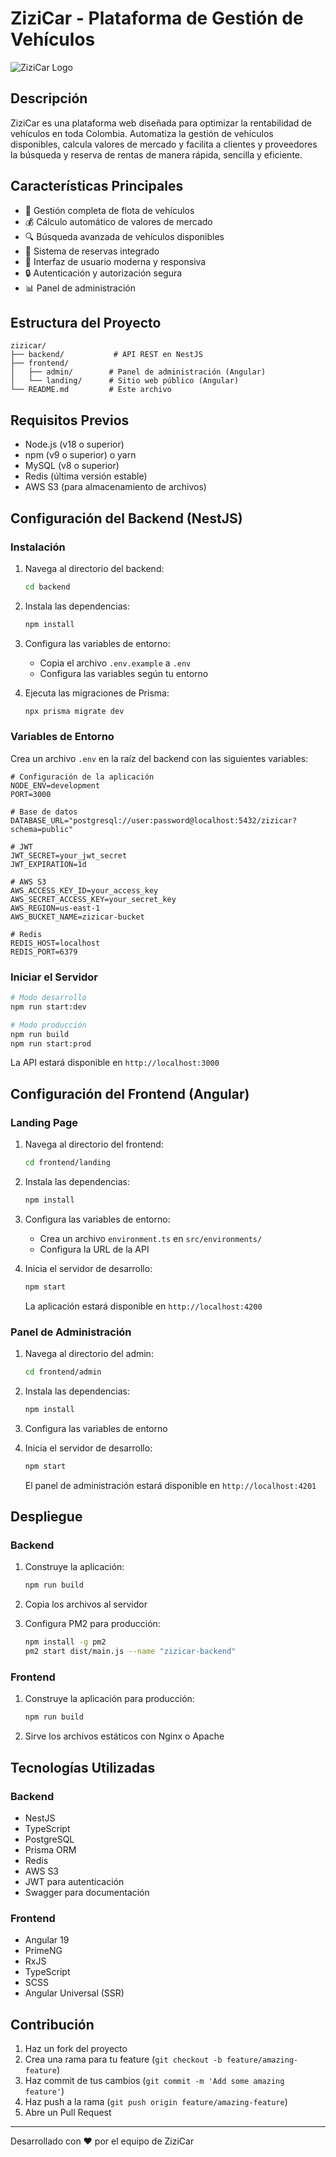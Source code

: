 # ZiziCar - Plataforma de Gestión de Vehículos

![ZiziCar Logo](https://imagenes-publicas-zzcr-s3.s3.us-east-1.amazonaws.com/logos/logo-zizicar.webp) 

## Descripción

ZiziCar es una plataforma web diseñada para optimizar la rentabilidad de vehículos en toda Colombia. Automatiza la gestión de vehículos disponibles, calcula valores de mercado y facilita a clientes y proveedores la búsqueda y reserva de rentas de manera rápida, sencilla y eficiente.

## Características Principales

- 🚗 Gestión completa de flota de vehículos
- 💰 Cálculo automático de valores de mercado
- 🔍 Búsqueda avanzada de vehículos disponibles
- 📅 Sistema de reservas integrado
- 📱 Interfaz de usuario moderna y responsiva
- 🔒 Autenticación y autorización segura
- 📊 Panel de administración

## Estructura del Proyecto

```
zizicar/
├── backend/           # API REST en NestJS
├── frontend/         
│   ├── admin/        # Panel de administración (Angular)
│   └── landing/      # Sitio web público (Angular)
└── README.md         # Este archivo
```

## Requisitos Previos

- Node.js (v18 o superior)
- npm (v9 o superior) o yarn
- MySQL (v8 o superior)
- Redis (última versión estable)
- AWS S3 (para almacenamiento de archivos)

## Configuración del Backend (NestJS)

### Instalación

1. Navega al directorio del backend:
   ```bash
   cd backend
   ```

2. Instala las dependencias:
   ```bash
   npm install
   ```

3. Configura las variables de entorno:
   - Copia el archivo `.env.example` a `.env`
   - Configura las variables según tu entorno

4. Ejecuta las migraciones de Prisma:
   ```bash
   npx prisma migrate dev
   ```

### Variables de Entorno

Crea un archivo `.env` en la raíz del backend con las siguientes variables:

```env
# Configuración de la aplicación
NODE_ENV=development
PORT=3000

# Base de datos
DATABASE_URL="postgresql://user:password@localhost:5432/zizicar?schema=public"

# JWT
JWT_SECRET=your_jwt_secret
JWT_EXPIRATION=1d

# AWS S3
AWS_ACCESS_KEY_ID=your_access_key
AWS_SECRET_ACCESS_KEY=your_secret_key
AWS_REGION=us-east-1
AWS_BUCKET_NAME=zizicar-bucket

# Redis
REDIS_HOST=localhost
REDIS_PORT=6379
```

### Iniciar el Servidor

```bash
# Modo desarrollo
npm run start:dev

# Modo producción
npm run build
npm run start:prod
```

La API estará disponible en `http://localhost:3000`

## Configuración del Frontend (Angular)

### Landing Page

1. Navega al directorio del frontend:
   ```bash
   cd frontend/landing
   ```

2. Instala las dependencias:
   ```bash
   npm install
   ```

3. Configura las variables de entorno:
   - Crea un archivo `environment.ts` en `src/environments/`
   - Configura la URL de la API

4. Inicia el servidor de desarrollo:
   ```bash
   npm start
   ```

   La aplicación estará disponible en `http://localhost:4200`

### Panel de Administración

1. Navega al directorio del admin:
   ```bash
   cd frontend/admin
   ```

2. Instala las dependencias:
   ```bash
   npm install
   ```  

3. Configura las variables de entorno

4. Inicia el servidor de desarrollo:
   ```bash
   npm start
   ```

   El panel de administración estará disponible en `http://localhost:4201`

## Despliegue

### Backend

1. Construye la aplicación:
   ```bash
   npm run build
   ```

2. Copia los archivos al servidor

3. Configura PM2 para producción:
   ```bash
   npm install -g pm2
   pm2 start dist/main.js --name "zizicar-backend"
   ```

### Frontend

1. Construye la aplicación para producción:
   ```bash
   npm run build
   ```

2. Sirve los archivos estáticos con Nginx o Apache

## Tecnologías Utilizadas

### Backend
- NestJS
- TypeScript
- PostgreSQL
- Prisma ORM
- Redis
- AWS S3
- JWT para autenticación
- Swagger para documentación

### Frontend
- Angular 19
- PrimeNG
- RxJS
- TypeScript
- SCSS
- Angular Universal (SSR)

## Contribución

1. Haz un fork del proyecto
2. Crea una rama para tu feature (`git checkout -b feature/amazing-feature`)
3. Haz commit de tus cambios (`git commit -m 'Add some amazing feature'`)
4. Haz push a la rama (`git push origin feature/amazing-feature`)
5. Abre un Pull Request

<!-- ## Contacto -->

<!-- ¿Preguntas o comentarios? Contáctanos en [correo@zizicar.com](mailto:correo@zizicar.com) -->

---

Desarrollado con ❤️ por el equipo de ZiziCar
